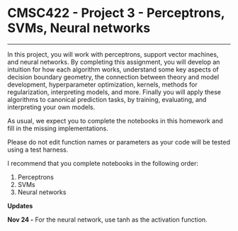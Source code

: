 # CMSC422 - Project 3 - Perceptrons, SVMs, Neural networks
---

In this project, you will work with perceptrons, support vector machines, and neural networks. By completing this assignment, you will develop an intuition for how each algorithm works, understand some key aspects of decision boundary geometry, the connection between theory and model development, hyperparameter optimization, kernels, methods for regularization, interpreting models, and more. Finally you will apply these algorithms to canonical prediction tasks, by training, evaluating, and interpreting your own models.

As usual, we expect you to complete the notebooks in this homework
and fill in the missing implementations.

Please do not edit function names or parameters as your code will be tested
using a test harness.

I recommend that you complete notebooks in the following order:

1. Perceptrons
2. SVMs
3. Neural networks

__Updates__

__Nov 24 -__ For the neural network, use tanh as the activation function.
